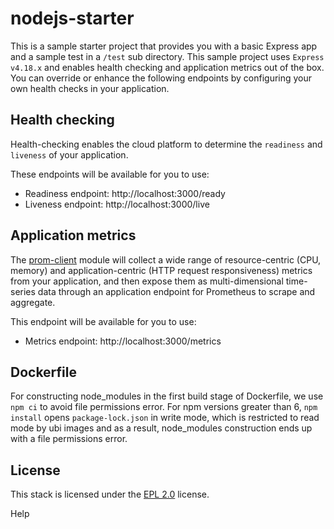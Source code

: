 # nodejs-starter

This is a sample starter project that provides you with a basic Express app and a sample test in a `/test` sub directory. This sample project uses `Express v4.18.x` and enables health checking and application metrics out of the box. You can override or enhance the following endpoints by configuring your own health checks in your application.

## Health checking

Health-checking enables the cloud platform to determine the `readiness` and `liveness` of your application.

These endpoints will be available for you to use:

- Readiness endpoint: http://localhost:3000/ready
- Liveness endpoint: http://localhost:3000/live

## Application metrics

The [prom-client](https://www.npmjs.com/package/prom-client) module will collect a wide range of resource-centric (CPU, memory) and application-centric (HTTP request responsiveness) metrics from your application, and then expose them as multi-dimensional time-series data through an application endpoint for Prometheus to scrape and aggregate.

This endpoint will be available for you to use:

- Metrics endpoint: http://localhost:3000/metrics

## Dockerfile

For constructing node_modules in the first build stage of Dockerfile, we use `npm ci` to avoid file permissions error. For npm versions greater than 6, `npm install` opens `package-lock.json` in write mode, which is restricted to read mode by ubi images and as a result, node_modules construction ends up with a file permissions error.

## License

This stack is licensed under the [EPL 2.0](./LICENSE) license.

Help
